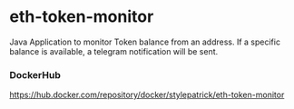 # eth-token-monitor
Java Application to monitor Token balance from an address.
If a specific balance is available, a telegram notification will be sent.

### DockerHub
https://hub.docker.com/repository/docker/stylepatrick/eth-token-monitor
